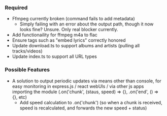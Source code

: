 ### Required
- Ffmpeg currently broken (command fails to add metadata)
  - Simply failing with an error about the output path, though it now looks fine? Unsure. Only real blocker currently. 
- Add functionaility for ffmpeg m4a to flac
- Ensure tags such as "embed lyrics" correctly honored
- Update download.ts to support albums and artists (pulling all tracks/videos)
- Update index.ts to support all URL types

### Possible Features
- A solution to output periodic updates via means other than console, for easy monitoring in express.js / react webUIs / via other js apps importing the module (.on('chunk', (staus, speed) => {}, .on('end', () => {}, etc)
  - Add speed calculation to .on('chunk') (so when a chunk is received, speed is recalculated, and forwards the new speed + status)
